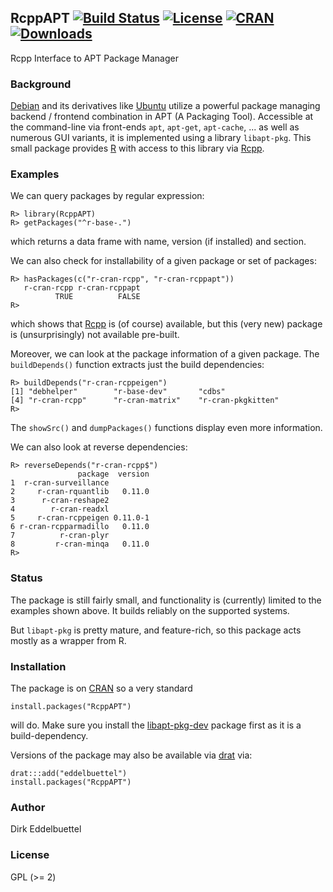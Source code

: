 ## RcppAPT [![Build Status](https://travis-ci.org/eddelbuettel/rcppapt.png)](https://travis-ci.org/eddelbuettel/rcppapt) [![License](http://img.shields.io/badge/license-GPL%20%28%3E=%202%29-brightgreen.svg?style=flat)](http://www.gnu.org/licenses/gpl-2.0.html) [![CRAN](http://www.r-pkg.org/badges/version/RcppAPT)](http://cran.r-project.org/package=RcppAPT) [![Downloads](http://cranlogs.r-pkg.org/badges/RcppAPT?color=brightgreen)](http://www.r-pkg.org/pkg/RcppAPT)

Rcpp Interface to APT Package Manager

### Background

[Debian](http://www.debian.org) and its derivatives like
[Ubuntu](http://www.ubuntu.com) utilize a powerful package managing backend /
frontend combination in APT (A Packaging Tool).  Accessible at the
command-line via front-ends `apt`, `apt-get`, `apt-cache`, ... as well as
numerous GUI variants, it is implemented using a library `libapt-pkg`.  This
small package provides [R](http://www.r-project.org) with access to this
library via [Rcpp](http://dirk.eddelbuettel.com/code/rcpp.html).

### Examples

We can query packages by regular expression:

```{.r}
R> library(RcppAPT)
R> getPackages("^r-base-.")
``` 

which returns a data frame with name, version (if installed) and section.

We can also check for installability of a given package or set of packages:

```{.r}
R> hasPackages(c("r-cran-rcpp", "r-cran-rcppapt"))
   r-cran-rcpp r-cran-rcppapt 
          TRUE          FALSE 
R> 
```

which shows that [Rcpp](http://dirk.eddelbuettel.com/code/rcpp.html) is (of
course) available, but this (very new) package is (unsurprisingly) not
available pre-built.

Moreover, we can look at the package information of a given package.
The `buildDepends()` function extracts just the build dependencies:

```{.r}
R> buildDepends("r-cran-rcppeigen")
[1] "debhelper"        "r-base-dev"       "cdbs"            
[4] "r-cran-rcpp"      "r-cran-matrix"    "r-cran-pkgkitten"
R> 
```

The `showSrc()` and `dumpPackages()` functions display even more information.

We can also look at reverse dependencies:

```{.r}
R> reverseDepends("r-cran-rcpp$")
               package  version
1  r-cran-surveillance         
2     r-cran-rquantlib   0.11.0
3      r-cran-reshape2         
4        r-cran-readxl         
5     r-cran-rcppeigen 0.11.0-1
6 r-cran-rcpparmadillo   0.11.0
7          r-cran-plyr         
8         r-cran-minqa   0.11.0
R> 
```

### Status

The package is still fairly small, and functionality is (currently) limited
to the examples shown above.  It builds reliably on the supported systems.

But `libapt-pkg` is pretty mature, and feature-rich, so this package acts
mostly as a wrapper from R.

### Installation

The package is on [CRAN](http://cran.r-project.org) so a very standard

```{.r}
install.packages("RcppAPT")
```

will do. Make sure you install the
[libapt-pkg-dev](https://packages.debian.org/sid/libapt-pkg-dev) 
package first as it is a build-dependency.

Versions of the package may also be available via
[drat](http://dirk.eddelbuettel.com/code/drat.html) via:

```{.r}
drat:::add("eddelbuettel")
install.packages("RcppAPT")
```


### Author

Dirk Eddelbuettel 

### License

GPL (>= 2)

